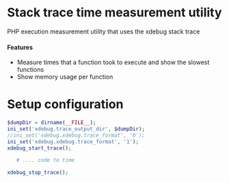 # Stack trace time measurement utility
PHP execution measurement utility that uses the xdebug stack trace 

#### Features
 * Measure times that a function took to execute and show the slowest functions
 * Show memory usage per function

# Setup configuration
```php
$dumpDir = dirname(__FILE__);   
ini_set('xdebug.trace_output_dir', $dumpDir);  
//ini_set('xdebug.xdebug.trace_format', '0');  
ini_set('xdebug.xdebug.trace_format', '1');   
xdebug_start_trace();   

   # .... code to time

xdebug_stop_trace();  
```
